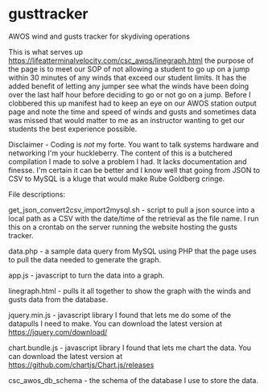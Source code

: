 # gusttracker
AWOS wind and gusts tracker for skydiving operations

This is what serves up https://lifeatterminalvelocity.com/csc_awos/linegraph.html the purpose of the page is to meet our SOP of not allowing a student to go up on a jump within 30 minutes of any winds that exceed our student limits. It has the added benefit of letting any jumper see what the winds have been doing over the last half hour before deciding to go or not go on a jump. Before I clobbered this up manifest had to keep an eye on our AWOS station output page and note the time and speed of winds and gusts and sometimes data was missed that would matter to me as an instructor wanting to get our students the best experience possible.


Disclaimer - Coding is *not* my forte. You want to talk systems hardware and networking I'm your huckleberry. The content of this is a butchered compilation I made to solve a problem I had. It lacks documentation and finesse. I'm certain it can be better and I know well that going from JSON to CSV to MySQL is a kluge that would make Rube Goldberg cringe. 

File descriptions:

get_json_convert2csv_import2mysql.sh - script to pull a json source into a local path as a CSV with the date/time of the retrieval as the file name. I run this on a crontab on the server running the website hosting the gusts tracker.

data.php - a sample data query from MySQL using PHP that the page uses to pull the data needed to generate the graph.

app.js - javascript to turn the data into a graph.

linegraph.html - pulls it all together to show the graph with the winds and gusts data from the database.

jquery.min.js - javascript library I found that lets me do some of the datapulls I need to make. You can download the latest version at https://jquery.com/download/

chart.bundle.js - javascript library I found that lets me chart the data. You can download the latest version at https://github.com/chartjs/Chart.js/releases

csc_awos_db_schema - the schema of the database I use to store the data. 
